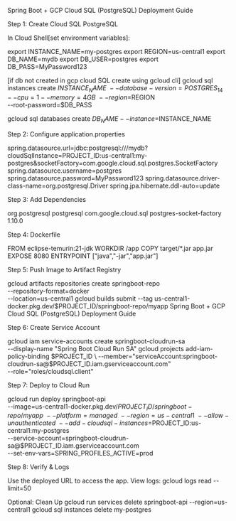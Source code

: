 Spring Boot + GCP Cloud SQL (PostgreSQL) Deployment Guide

Step 1: Create Cloud SQL PostgreSQL

In Cloud Shell[set environment variables]:

export INSTANCE_NAME=my-postgres
export REGION=us-central1
export DB_NAME=mydb
export DB_USER=postgres
export DB_PASS=MyPassword123

[if db not created in gcp cloud SQL create using gcloud cli]
gcloud sql instances create $INSTANCE_NAME \
--database-version=POSTGRES_14 \
--cpu=1 --memory=4GB \
--region=$REGION \
--root-password=$DB_PASS

gcloud sql databases create $DB_NAME --instance=$INSTANCE_NAME

Step 2: Configure application.properties

spring.datasource.url=jdbc:postgresql:///mydb?cloudSqlInstance=PROJECT_ID:us-central1:my-postgres&socketFactory=com.google.cloud.sql.postgres.SocketFactory
spring.datasource.username=postgres
spring.datasource.password=MyPassword123
spring.datasource.driver-class-name=org.postgresql.Driver
spring.jpa.hibernate.ddl-auto=update

Step 3: Add Dependencies

<dependency>
<groupId>org.postgresql</groupId>
<artifactId>postgresql</artifactId>
</dependency>
<dependency>
<groupId>com.google.cloud.sql</groupId>
<artifactId>postgres-socket-factory</artifactId>
<version>1.10.0</version>
</dependency>

Step 4: Dockerfile

FROM eclipse-temurin:21-jdk
WORKDIR /app
COPY target/*.jar app.jar
EXPOSE 8080
ENTRYPOINT ["java","-jar","app.jar"]

Step 5: Push Image to Artifact Registry

gcloud artifacts repositories create springboot-repo \
--repository-format=docker \
--location=us-central1
gcloud builds submit --tag us-central1-docker.pkg.dev/$PROJECT_ID/springboot-repo/myapp
Spring Boot + GCP Cloud SQL (PostgreSQL) Deployment Guide

Step 6: Create Service Account

gcloud iam service-accounts create springboot-cloudrun-sa \
--display-name "Spring Boot Cloud Run SA"
gcloud projects add-iam-policy-binding $PROJECT_ID \
--member="serviceAccount:springboot-cloudrun-sa@$PROJECT_ID.iam.gserviceaccount.com" \
--role="roles/cloudsql.client"

Step 7: Deploy to Cloud Run

gcloud run deploy springboot-api \
--image=us-central1-docker.pkg.dev/$PROJECT_ID/springboot-repo/myapp \
--platform=managed \
--region=us-central1 \
--allow-unauthenticated \
--add-cloudsql-instances=$PROJECT_ID:us-central1:my-postgres \
--service-account=springboot-cloudrun-sa@$PROJECT_ID.iam.gserviceaccount.com \
--set-env-vars=SPRING_PROFILES_ACTIVE=prod

Step 8: Verify & Logs

Use the deployed URL to access the app.
View logs:
gcloud logs read --limit=50

Optional: Clean Up
gcloud run services delete springboot-api --region=us-central1
gcloud sql instances delete my-postgres
